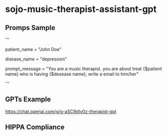 # sojo-music-therapist-assistant-gpt

## Promps Sample

'''

patient_name = "John Doe"

disease_name = "depression"

prompt_message = "You are a music therapist. you are about treat {$patient name} who is having {$desease name}, write a email to him/her"



'''


## GPTs Example

https://chat.openai.com/g/g-aSC9dIv0z-therapist-gpt

## HIPPA Compliance
